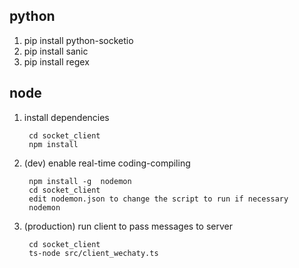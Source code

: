 ## python

1. pip install python-socketio  
2. pip install sanic  
3. pip install regex

## node 
1. install dependencies

        cd socket_client   
        npm install   

2. (dev) enable real-time coding-compiling    

        npm install -g  nodemon
        cd socket_client
        edit nodemon.json to change the script to run if necessary
        nodemon    

3. (production) run client to pass messages to server

        cd socket_client
        ts-node src/client_wechaty.ts
